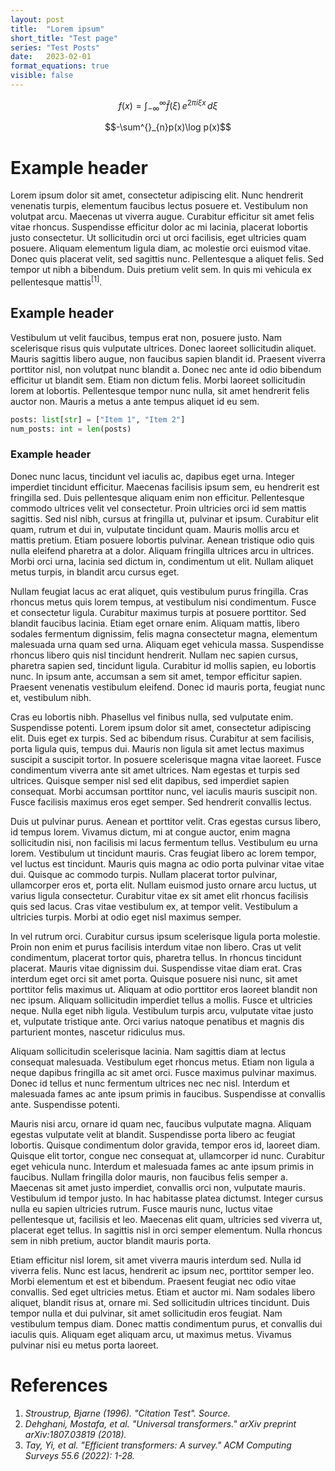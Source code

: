 ```yaml
---
layout: post
title:  "Lorem ipsum"
short_title: "Test page"
series: "Test Posts"
date:   2023-02-01
format_equations: true
visible: false
---
```


$$f(x) = \int_{-\infty}^\infty \hat f(\xi)\,e^{2 \pi i \xi x} \,d\xi$$

$$-\sum^{}_{n}p(x)\log p(x)$$

# Example header
Lorem ipsum dolor sit amet, consectetur adipiscing elit. Nunc hendrerit venenatis turpis, elementum faucibus lectus posuere et. Vestibulum non volutpat arcu. Maecenas ut viverra augue. Curabitur efficitur sit amet felis vitae rhoncus. Suspendisse efficitur dolor ac mi lacinia, placerat lobortis justo consectetur. Ut sollicitudin orci ut orci facilisis, eget ultricies quam posuere. Aliquam elementum ligula diam, ac molestie orci euismod vitae. Donec quis placerat velit, sed sagittis nunc. Pellentesque a aliquet felis. Sed tempor ut nibh a bibendum. Duis pretium velit sem. In quis mi vehicula ex pellentesque mattis<a style="text-decoration: none;" href="#cite-first-test"><sup>[1]</sup></a>.

## Example header
Vestibulum ut velit faucibus, tempus erat non, posuere justo. Nam scelerisque risus quis vulputate ultrices. Donec laoreet sollicitudin aliquet. Mauris sagittis libero augue, non faucibus sapien blandit id. Praesent viverra porttitor nisl, non volutpat nunc blandit a. Donec nec ante id odio bibendum efficitur ut blandit sem. Etiam non dictum felis. Morbi laoreet sollicitudin lorem at lobortis. Pellentesque tempor nunc nulla, sit amet hendrerit felis auctor non. Mauris a metus a ante tempus aliquet id eu sem.



```python
posts: list[str] = ["Item 1", "Item 2"]
num_posts: int = len(posts)
```

### Example header
Donec nunc lacus, tincidunt vel iaculis ac, dapibus eget urna. Integer imperdiet tincidunt efficitur. Maecenas facilisis ipsum sem, eu hendrerit est fringilla sed. Duis pellentesque aliquam enim non efficitur. Pellentesque commodo ultrices velit vel consectetur. Proin ultricies orci id sem mattis sagittis. Sed nisl nibh, cursus at fringilla ut, pulvinar et ipsum. Curabitur elit quam, rutrum et dui in, vulputate tincidunt quam. Mauris mollis arcu et mattis pretium. Etiam posuere lobortis pulvinar. Aenean tristique odio quis nulla eleifend pharetra at a dolor. Aliquam fringilla ultrices arcu in ultrices. Morbi orci urna, lacinia sed dictum in, condimentum ut elit. Nullam aliquet metus turpis, in blandit arcu cursus eget.

Nullam feugiat lacus ac erat aliquet, quis vestibulum purus fringilla. Cras rhoncus metus quis lorem tempus, at vestibulum nisi condimentum. Fusce et consectetur ligula. Curabitur maximus turpis at posuere porttitor. Sed blandit faucibus lacinia. Etiam eget ornare enim. Aliquam mattis, libero sodales fermentum dignissim, felis magna consectetur magna, elementum malesuada urna quam sed urna. Aliquam eget vehicula massa. Suspendisse rhoncus libero quis nisl tincidunt hendrerit. Nullam nec sapien cursus, pharetra sapien sed, tincidunt ligula. Curabitur id mollis sapien, eu lobortis nunc. In ipsum ante, accumsan a sem sit amet, tempor efficitur sapien. Praesent venenatis vestibulum eleifend. Donec id mauris porta, feugiat nunc et, vestibulum nibh.

Cras eu lobortis nibh. Phasellus vel finibus nulla, sed vulputate enim. Suspendisse potenti. Lorem ipsum dolor sit amet, consectetur adipiscing elit. Duis eget ex turpis. Sed ac bibendum risus. Curabitur at sem facilisis, porta ligula quis, tempus dui. Mauris non ligula sit amet lectus maximus suscipit a suscipit tortor. In posuere scelerisque magna vitae laoreet. Fusce condimentum viverra ante sit amet ultrices. Nam egestas et turpis sed ultrices. Quisque semper nisl sed elit dapibus, sed imperdiet sapien consequat. Morbi accumsan porttitor nunc, vel iaculis mauris suscipit non. Fusce facilisis maximus eros eget semper. Sed hendrerit convallis lectus.

Duis ut pulvinar purus. Aenean et porttitor velit. Cras egestas cursus libero, id tempus lorem. Vivamus dictum, mi at congue auctor, enim magna sollicitudin nisi, non facilisis mi lacus fermentum tellus. Vestibulum eu urna lorem. Vestibulum ut tincidunt mauris. Cras feugiat libero ac lorem tempor, vel luctus est tincidunt. Mauris quis magna ac odio porta pulvinar vitae vitae dui. Quisque ac commodo turpis. Nullam placerat tortor pulvinar, ullamcorper eros et, porta elit. Nullam euismod justo ornare arcu luctus, ut varius ligula consectetur. Curabitur vitae ex sit amet elit rhoncus facilisis quis sed lacus. Cras vitae vestibulum ex, at tempor velit. Vestibulum a ultricies turpis. Morbi at odio eget nisl maximus semper.

In vel rutrum orci. Curabitur cursus ipsum scelerisque ligula porta molestie. Proin non enim et purus facilisis interdum vitae non libero. Cras ut velit condimentum, placerat tortor quis, pharetra tellus. In rhoncus tincidunt placerat. Mauris vitae dignissim dui. Suspendisse vitae diam erat. Cras interdum eget orci sit amet porta. Quisque posuere nisi nunc, sit amet porttitor felis maximus ut. Aliquam at odio porttitor eros laoreet blandit non nec ipsum. Aliquam sollicitudin imperdiet tellus a mollis. Fusce et ultricies neque. Nulla eget nibh ligula. Vestibulum turpis arcu, vulputate vitae justo et, vulputate tristique ante. Orci varius natoque penatibus et magnis dis parturient montes, nascetur ridiculus mus.

Aliquam sollicitudin scelerisque lacinia. Nam sagittis diam at lectus consequat malesuada. Vestibulum eget rhoncus metus. Etiam non ligula a neque dapibus fringilla ac sit amet orci. Fusce maximus pulvinar maximus. Donec id tellus et nunc fermentum ultrices nec nec nisl. Interdum et malesuada fames ac ante ipsum primis in faucibus. Suspendisse at convallis ante. Suspendisse potenti.

Mauris nisi arcu, ornare id quam nec, faucibus vulputate magna. Aliquam egestas vulputate velit at blandit. Suspendisse porta libero ac feugiat lobortis. Quisque condimentum dolor gravida, tempor eros id, laoreet diam. Quisque elit tortor, congue nec consequat at, ullamcorper id nunc. Curabitur eget vehicula nunc. Interdum et malesuada fames ac ante ipsum primis in faucibus. Nullam fringilla dolor mauris, non faucibus felis semper a. Maecenas sit amet justo imperdiet, convallis orci non, vulputate mauris. Vestibulum id tempor justo. In hac habitasse platea dictumst. Integer cursus nulla eu sapien ultricies rutrum. Fusce mauris nunc, luctus vitae pellentesque ut, facilisis et leo. Maecenas elit quam, ultricies sed viverra ut, placerat eget tellus. In sagittis nisl in orci semper elementum. Nulla rhoncus sem in nibh pretium, auctor blandit mauris porta.

Etiam efficitur nisl lorem, sit amet viverra mauris interdum sed. Nulla id viverra felis. Nunc est lacus, hendrerit ac ipsum nec, porttitor semper leo. Morbi elementum et est et bibendum. Praesent feugiat nec odio vitae convallis. Sed eget ultricies metus. Etiam et auctor mi. Nam sodales libero aliquet, blandit risus at, ornare mi. Sed sollicitudin ultrices tincidunt. Duis tempor nulla et dui pulvinar, sit amet sollicitudin eros feugiat. Nam vestibulum tempus diam. Donec mattis condimentum purus, et convallis dui iaculis quis. Aliquam eget aliquam arcu, ut maximus metus. Vivamus pulvinar nisi eu metus porta laoreet.


# References
<ol>
<li id="cite-first-test">
    <span><cite>Stroustrup, Bjarne (1996). "Citation Test". Source.</cite></span>
</li>

<li id="cite-second-test">
    <span><cite>Dehghani, Mostafa, et al. "Universal transformers." arXiv preprint arXiv:1807.03819 (2018).</cite></span>
</li>

<li id="cite-third-test">
    <span><cite>Tay, Yi, et al. "Efficient transformers: A survey." ACM Computing Surveys 55.6 (2022): 1-28.</cite></span>
</li>
</ol>